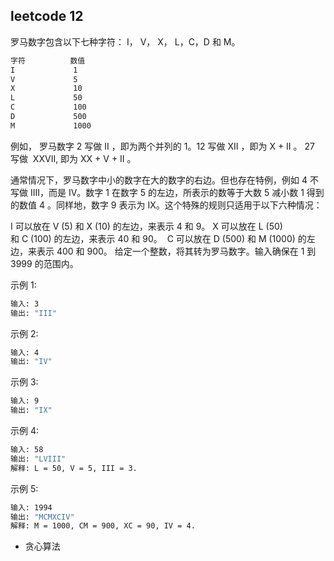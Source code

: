 ## leetcode 12
罗马数字包含以下七种字符： I， V， X， L，C，D 和 M。
```bash
字符          数值
I             1
V             5
X             10
L             50
C             100
D             500
M             1000
```
例如， 罗马数字 2 写做 II ，即为两个并列的 1。12 写做 XII ，即为 X + II 。 27 写做  XXVII, 即为 XX + V + II 。

通常情况下，罗马数字中小的数字在大的数字的右边。但也存在特例，例如 4 不写做 IIII，而是 IV。数字 1 在数字 5 的左边，所表示的数等于大数 5 减小数 1 得到的数值 4 。同样地，数字 9 表示为 IX。这个特殊的规则只适用于以下六种情况：

I 可以放在 V (5) 和 X (10) 的左边，来表示 4 和 9。
X 可以放在 L (50) 和 C (100) 的左边，来表示 40 和 90。 
C 可以放在 D (500) 和 M (1000) 的左边，来表示 400 和 900。
给定一个整数，将其转为罗马数字。输入确保在 1 到 3999 的范围内。

示例 1:
```bash
输入: 3
输出: "III"
```
示例 2:
```bash
输入: 4
输出: "IV"
```
示例 3:
```bash
输入: 9
输出: "IX"
```
示例 4:
```bash
输入: 58
输出: "LVIII"
解释: L = 50, V = 5, III = 3.
```
示例 5:
```bash
输入: 1994
输出: "MCMXCIV"
解释: M = 1000, CM = 900, XC = 90, IV = 4.
```

- 贪心算法  
  